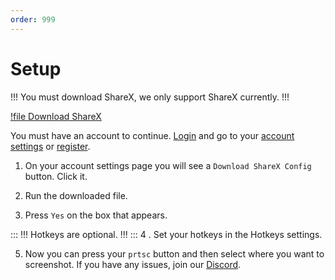 ```yaml
---
order: 999
---
```


# Setup
!!!
You must download ShareX, we only support ShareX currently.
!!!

[!file Download ShareX](https://github.com/ShareX/ShareX/releases/download/v15.0.0/ShareX-15.0.0-setup.exe)

You must have an account to continue. [Login](https://cometbot.info/login) and go to your [account settings](https://cometbot.info/register) or [register](https://cometbot.info/register).


1. On your account settings page you will see a `Download ShareX Config` button. Click it.

2. Run the downloaded file.

3. Press `Yes` on the box that appears.

:::
!!!
Hotkeys are optional.
!!!
:::
4 . Set your hotkeys in the Hotkeys settings.

5. Now you can press your `prtsc` button and then select where you want to screenshot. If you have any issues, join our [Discord](https://discord.gg/HwsrU26j).
